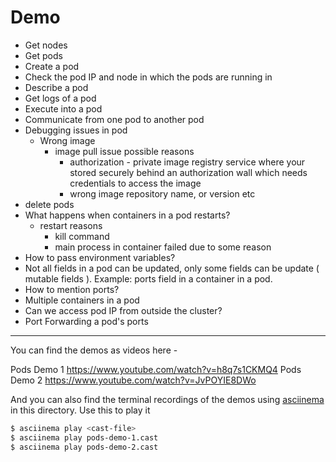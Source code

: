 # Demo

- Get nodes
- Get pods
- Create a pod
- Check the pod IP and node in which the pods are running in
- Describe a pod
- Get logs of a pod
- Execute into a pod
- Communicate from one pod to another pod
- Debugging issues in pod
    - Wrong image
        - image pull issue possible reasons
            - authorization - private image registry service where your stored securely
              behind an authorization wall which needs credentials to access the image
            - wrong image repository name, or version etc
- delete pods
- What happens when containers in a pod restarts?
    - restart reasons
        - kill command
        - main process in container failed due to some reason
- How to pass environment variables?
- Not all fields in a pod can be updated, only some fields can be update ( mutable fields ).
  Example: ports field in a container in a pod.
- How to mention ports?
- Multiple containers in a pod
- Can we access pod IP from outside the cluster?
- Port Forwarding a pod's ports

---

You can find the demos as videos here - 

Pods Demo 1 https://www.youtube.com/watch?v=h8q7s1CKMQ4
Pods Demo 2 https://www.youtube.com/watch?v=JvPOYIE8DWo

And you can also find the terminal recordings of the demos using
[asciinema](https://asciinema.org) in this directory. Use this to play it

```bash
$ asciinema play <cast-file>
$ asciinema play pods-demo-1.cast
$ asciinema play pods-demo-2.cast
```
